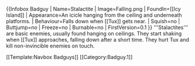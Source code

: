 {{Infobox Badguy
| Name=Stalactite
| Image=Falling.png
| FoundIn=[[Icy Island]]
| Appearance=An icicle hanging from the ceiling and underneath platforms.
| Behaviour=Falls down when [[Tux]] gets near.
| Squish=no
| Buttjump=no
| Freeze=no
| Burnable=no
| FirstVersion=0.1
}}
'''Stalactites''' are basic enemies, usually found hanging on ceilings. They start shaking when [[Tux]] approaches, falling down after a short time. They hurt Tux and kill non-invincible enemies on touch.

[[Template:Navbox Badguys]]
[[Category:Badguy.1]]
